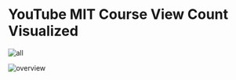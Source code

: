# YouTube MIT Course View Count Visualized

![all](https://raw.githubusercontent.com/jagrajs/view-counts/master/all.png)

![overview](https://raw.githubusercontent.com/jagrajs/view-counts/master/overview.png)
